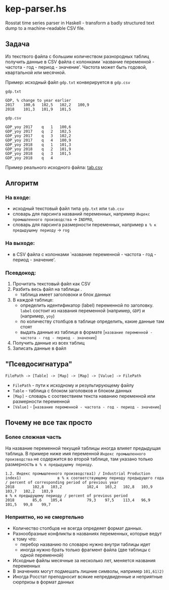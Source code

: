 # kep-parser.hs

Rosstat time series parser in Haskell - transform a badly structured text dump to a machine-readable CSV file.

## Задача

Из текствого файла с большим количеством разнородных таблиц
получить данные в CSV файла с колонками `название переменной - 
частота - год - период - значение'. Частота может быть годовой, 
квартальной или месячной. 

Пример: исходный файл `gdp.txt` конверируется в `gdp.csv`

`gdp.txt`

```
GDP, % change to year earlier
2017	100,6	102,5	102,2	100,9
2018	101,3	101,9	101,5	
```

`gdp.csv`

```
GDP_yoy	2017	q	1	100,6
GDP_yoy	2017	q	2	102,5
GDP_yoy	2017	q	3	102,2
GDP_yoy	2017	q	4	100,9
GDP_yoy	2018	q	1	101,3
GDP_yoy	2018	q	2	101,9
GDP_yoy	2018	q	3	101,5
GDP_yoy	2018	q	4	
```

Пример реального исходного файла: [tab.csv](https://raw.githubusercontent.com/mini-kep/parser-rosstat-kep/dev/data/interim/2018/07/tab.csv)

## Алгоритм

### На входе:

- исходный текстовый файл типа `gdp.txt` или `tab.csv`
- словарь для парсинга названий переменных,
  например `Индекс промышленного производства` -> `INDPRO`,
- словарь для парсинга размерности переменных, например
  `в % к предыдущему периоду` -> `rog`

### На выходе:

- в CSV файла с колонками `название переменной - частота - год - период - значение'.

### Псевдокод:

1. Прочитать текстовый файл как CSV
2. Разбить весь файл на таблицы .
   - таблица имеет заголовоки и блок данных
3. В каждой таблице:
   - определить идентификатор (label) переменной по заголовку. `label` состоит 
     из названия переменной (например, `GDP`) и (например, `yoy`)  
   - по количеству столбцов в таблице определить, какие данные там стоят
   - выдать данные из таблице в формате [`название переменной - частота - год - период - значение`]
4. Получить данные из всех таблиц
5. Записать данные в файл

## "Псевдосигнатура"

`FilePath -> [Table] -> [Map] -> [Map] -> [Value] -> FilePath`

- `FilePath` - пути к исходному и результирующему файлу
- `Table` - таблица с блоком заголовков и блоком данных
- `[Мap]` - словарь с соотвествием текста наванию переменной или размерности переменной
- `[Value]` - [`название переменной - частота - год - период - значение`]


## Почему не все так просто

### Более сложная часть

На название переменной текущей таблицы иногда влияет предыдущая таблица. В примере 
ниже имя переменной `Индекс промышленного производства` не содержится во второй таблице,
там указано только размерность `в % к предыдущему периоду`.

```
1.2. Индекс промышленного производства1) / Industrial Production index1)				в % к соответствующему периоду предыдущего года / percent of corresponding period of previous year																	
2018		102,8	103,2			102,4	103,2	102,8	103,9	103,7	102,2	103,9					
в % к предыдущему периоду / percent of previous period								
2018		85,6	105,4			79,3	97,5	113,4	96,9	101,5	99,8	99,7					
```

### Неприятно, но не смертельно

- Количество столбцов не всегда опредеяет формат данных.
- Разнообразные конфликты в названиях переменных, которые ведут к тому что:
  - перебор названию по словарю нужно внутри таблицы идет
  - иногда нужно брать только фрагмент файла (две таблицы с одной переменной)
- Исходные файлы месячные за несколько лет, меняется названия переменных
- В значениях могут подмешать лишние символы, например `101,61)2)`
- Иногда Росстат преподносит всякие непредвиденные и неприятные сюрпризы в 
  формат данных
